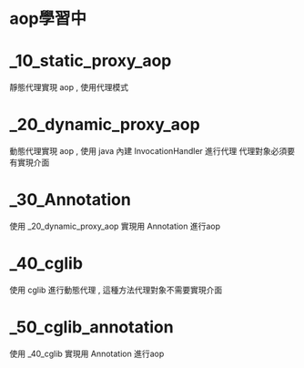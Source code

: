 # aop學習中

# _10_static_proxy_aop
靜態代理實現 aop , 使用代理模式

# _20_dynamic_proxy_aop
動態代理實現 aop , 使用 java 內建 InvocationHandler 進行代理
代理對象必須要有實現介面

# _30_Annotation
使用 _20_dynamic_proxy_aop 實現用 Annotation 進行aop

# _40_cglib
使用 cglib 進行動態代理 , 這種方法代理對象不需要實現介面

# _50_cglib_annotation
使用 _40_cglib 實現用 Annotation 進行aop



